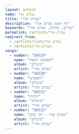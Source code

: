 ```yaml
---
layout: artist
name: עמרם אדר
title: "עמרם אדר"
description: "דף האמן עמרם אדר"
keywords: "שירים, מוזיקה, עמרם אדר"
permalink: /artists/עמרם-אדר
redirect_from:
  - /artists/list/עמרם אדר
  - /artists/עמרם-אדר/
songs:
  - number: "56529"
    name: "דספסיטו ווקאלי"
    album: "סינגלים"
    artist: "עמרם אדר"
  - number: "56530"
    name: "דספסיטו"
    album: "סינגלים"
    artist: "עמרם אדר"
  - number: "56531"
    name: "הלילה"
    album: "סינגלים"
    artist: "עמרם אדר"
  - number: "56532"
    name: "עמרם אדר - רבי נחמן"
    album: "סינגלים"
    artist: "עמרם אדר"
---
```


